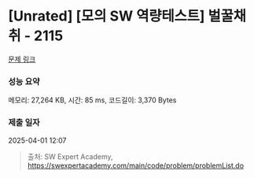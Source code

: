 # [Unrated] [모의 SW 역량테스트] 벌꿀채취 - 2115 

[문제 링크](https://swexpertacademy.com/main/code/problem/problemDetail.do?contestProbId=AV5V4A46AdIDFAWu) 

### 성능 요약

메모리: 27,264 KB, 시간: 85 ms, 코드길이: 3,370 Bytes

### 제출 일자

2025-04-01 12:07



> 출처: SW Expert Academy, https://swexpertacademy.com/main/code/problem/problemList.do